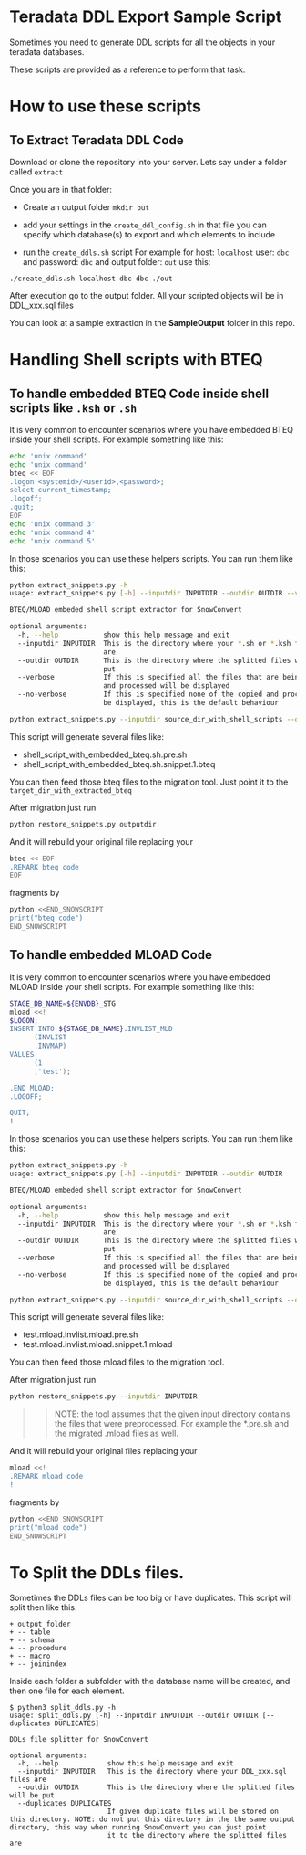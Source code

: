 
# Teradata DDL Export Sample Script

Sometimes you need to generate DDL scripts for all the objects in your
teradata databases.

These scripts are provided as a reference to perform that task.

# How to use these scripts

## To Extract Teradata DDL Code

Download or clone the repository into your server. Lets say under a folder called `extract`

Once you are in that folder:

- Create an output folder
`mkdir out`

- add your settings in the `create_ddl_config.sh` in that file you can specify which database(s) to export and which elements to include

- run the `create_ddls.sh` script
For example for host: `localhost` user: `dbc` and password: `dbc` and output folder: `out` use this:

```shell
./create_ddls.sh localhost dbc dbc ./out
```

After execution go to the output folder. All your scripted objects will be in DDL_xxx.sql files

You can look at a sample extraction in the **SampleOutput** folder in this repo.

# Handling Shell scripts with BTEQ

## To handle embedded BTEQ Code inside shell scripts like `.ksh` or `.sh` 

It is very common to encounter scenarios where you have embedded BTEQ inside your shell scripts.
For example something like this:

```bash
echo 'unix command'
echo 'unix command'
bteq << EOF
.logon <systemid>/<userid>,<password>;
select current_timestamp;
.logoff;
.quit;
EOF
echo 'unix command 3'
echo 'unix command 4'
echo 'unix command 5'
```

In those scenarios you can use these helpers scripts. You can run them like this:

```bash
python extract_snippets.py -h
usage: extract_snippets.py [-h] --inputdir INPUTDIR --outdir OUTDIR --verbose

BTEQ/MLOAD embeded shell script extractor for SnowConvert

optional arguments:
  -h, --help           show this help message and exit
  --inputdir INPUTDIR  This is the directory where your *.sh or *.ksh files
                       are
  --outdir OUTDIR      This is the directory where the splitted files will be
                       put
  --verbose            If this is specified all the files that are being copied 
                       and processed will be displayed
  --no-verbose         If this is specified none of the copied and processed will 
                       be displayed, this is the default behaviour                       

```

```bash
python extract_snippets.py --inputdir source_dir_with_shell_scripts --outdir target_dir_with_extracted_bteq 
```

This script will generate several files like:
* shell_script_with_embedded_bteq.sh.pre.sh
* shell_script_with_embedded_bteq.sh.snippet.1.bteq

You can then feed those bteq files to the migration tool. Just point it to the `target_dir_with_extracted_bteq`

After migration just run

```bash
python restore_snippets.py outputdir
```

And it will rebuild your original file replacing your 

```bash
bteq << EOF
.REMARK bteq code
EOF
```

fragments by 
```bash
python <<END_SNOWSCRIPT
print("bteq code")
END_SNOWSCRIPT
```
## To handle embedded MLOAD Code

It is very common to encounter scenarios where you have embedded MLOAD inside your shell scripts.
For example something like this:

```bash
STAGE_DB_NAME=${ENVDB}_STG
mload <<!
$LOGON;
INSERT INTO ${STAGE_DB_NAME}.INVLIST_MLD
      (INVLIST
      ,INVMAP) 
VALUES 
      (1
      ,'test');

.END MLOAD;
.LOGOFF;

QUIT;
!
```

In those scenarios you can use these helpers scripts. You can run them like this:

```bash
python extract_snippets.py -h
usage: extract_snippets.py [-h] --inputdir INPUTDIR --outdir OUTDIR

BTEQ/MLOAD embeded shell script extractor for SnowConvert

optional arguments:
  -h, --help           show this help message and exit
  --inputdir INPUTDIR  This is the directory where your *.sh or *.ksh files
                       are
  --outdir OUTDIR      This is the directory where the splitted files will be
                       put
  --verbose            If this is specified all the files that are being copied 
                       and processed will be displayed
  --no-verbose         If this is specified none of the copied and processed will 
                       be displayed, this is the default behaviour                       

```

```bash
python extract_snippets.py --inputdir source_dir_with_shell_scripts --outdir target_dir_with_extracted_mload 
```

This script will generate several files like:
* test.mload.invlist.mload.pre.sh
* test.mload.invlist.mload.snippet.1.mload

You can then feed those mload files to the migration tool.

After migration just run

```bash
python restore_snippets.py --inputdir INPUTDIR
```
>> NOTE: the tool assumes that the given input directory contains the files that were preprocessed. For example the *.pre.sh and the migrated .mload files as well.


And it will rebuild your original files replacing your 
```bash
mload <<!
.REMARK mload code
!
```
fragments by 

```bash
python <<END_SNOWSCRIPT
print("mload code")
END_SNOWSCRIPT
```

# To Split the DDLs files.

Sometimes the DDLs files can be too big or have duplicates.
This script will split then like this:
```
+ output_folder
+ -- table
+ -- schema
+ -- procedure
+ -- macro
+ -- joinindex
```

Inside each folder a subfolder with the database name will be created, and then one file for each element.

```
$ python3 split_ddls.py -h
usage: split_ddls.py [-h] --inputdir INPUTDIR --outdir OUTDIR [--duplicates DUPLICATES]

DDLs file splitter for SnowConvert

optional arguments:
  -h, --help            show this help message and exit
  --inputdir INPUTDIR   This is the directory where your DDL_xxx.sql files are
  --outdir OUTDIR       This is the directory where the splitted files will be put
  --duplicates DUPLICATES
                        If given duplicate files will be stored on this directory. NOTE: do not put this directory in the the same output directory, this way when running SnowConvert you can just point
                        it to the directory where the splitted files are
```
